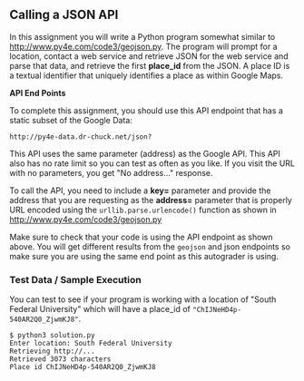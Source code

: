 ## Calling a JSON API
In this assignment you will write a Python program somewhat similar to http://www.py4e.com/code3/geojson.py. The program will prompt for a location, contact a web service and retrieve JSON for the web service and parse that data, and retrieve the first **place_id** from the JSON. A place ID is a textual identifier that uniquely identifies a place as within Google Maps.

**API End Points**

To complete this assignment, you should use this API endpoint that has a static subset of the Google Data:
~~~
http://py4e-data.dr-chuck.net/json?
~~~

This API uses the same parameter (address) as the Google API.
This API also has no rate limit so you can test as often as you like.
If you visit the URL with no parameters, you get "No address..." response.

To call the API, you need to include a **key=** parameter and provide the address that you are requesting as the **address=** parameter that is properly URL encoded using the `urllib.parse.urlencode()` function as shown in http://www.py4e.com/code3/geojson.py

Make sure to check that your code is using the API endpoint as shown above. You will get different results from the `geojson` and json endpoints so make sure you are using the same end point as this autograder is using.

### Test Data / Sample Execution

You can test to see if your program is working with a location of "South Federal University" which will have a place_id of `"ChIJNeHD4p-540AR2Q0_ZjwmKJ8"`.
~~~
$ python3 solution.py
Enter location: South Federal University
Retrieving http://...
Retrieved 3073 characters
Place id ChIJNeHD4p-540AR2Q0_ZjwmKJ8
~~~